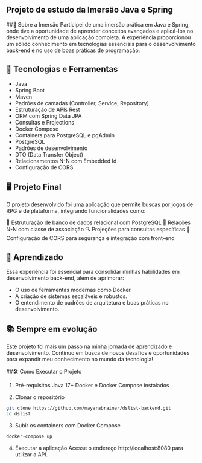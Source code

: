 ## Projeto de estudo da Imersão Java e Spring 

##📖 Sobre a Imersão
Participei de uma imersão prática em Java e Spring, onde tive a oportunidade de aprender conceitos avançados e aplicá-los no desenvolvimento de uma aplicação completa.
A experiência proporcionou um sólido conhecimento em tecnologias essenciais para o desenvolvimento back-end e no uso de boas práticas de programação.

## 🚀 Tecnologias e Ferramentas
- Java
- Spring Boot
- Maven
- Padrões de camadas (Controller, Service, Repository)
- Estruturação de APIs Rest
- ORM com Spring Data JPA
- Consultas e Projections
- Docker Compose
- Containers para PostgreSQL e pgAdmin
- PostgreSQL
- Padrões de desenvolvimento
- DTO (Data Transfer Object)
- Relacionamentos N-N com Embedded Id
- Configuração de CORS


## 🖥️ Projeto Final
O projeto desenvolvido foi uma aplicação que permite buscas por jogos de RPG e de plataforma, integrando funcionalidades como:

📌 Estruturação de banco de dados relacional com PostgreSQL
🔄 Relações N-N com classe de associação
🔍 Projeções para consultas específicas
🔗 Configuração de CORS para segurança e integração com front-end

## 🌟 Aprendizado
Essa experiência foi essencial para consolidar minhas habilidades em desenvolvimento back-end, além de aprimorar:

- O uso de ferramentas modernas como Docker.
- A criação de sistemas escaláveis e robustos.
- O entendimento de padrões de arquitetura e boas práticas no desenvolvimento.

## 📚 Sempre em evolução
Este projeto foi mais um passo na minha jornada de aprendizado e desenvolvimento. Continuo em busca de novos desafios e oportunidades para expandir meu conhecimento no 
mundo da tecnologia!

##🛠️ Como Executar o Projeto

1. Pré-requisitos
Java 17+
Docker e Docker Compose instalados

2. Clonar o repositório
```Bash
git clone https://github.com/mayarabrainer/dslist-backend.git
cd dslist
```
3. Subir os containers com Docker Compose
```Bash
docker-compose up
```
4. Executar a aplicação
Acesse o endereço http://localhost:8080 para utilizar a API.
   

